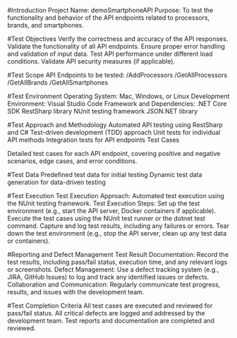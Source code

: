 #Introduction
Project Name: demoSmartphoneAPI
Purpose: To test the functionality and behavior of the API endpoints related to processors, brands, and smartphones.

#Test Objectives
Verify the correctness and accuracy of the API responses.
Validate the functionality of all API endpoints.
Ensure proper error handling and validation of input data.
Test API performance under different load conditions.
Validate API security measures (if applicable).

#Test Scope
API Endpoints to be tested:
/AddProcessors
/GetAllProcessors
/GetAllBrands
/GetAllSmartphones

#Test Environment
Operating System: Mac, Windows, or Linux
Development Environment: Visual Studio Code
Framework and Dependencies:
.NET Core SDK
RestSharp library
NUnit testing framework
JSON.NET library

#Test Approach and Methodology
Automated API testing using RestSharp and C#
Test-driven development (TDD) approach
Unit tests for individual API methods
Integration tests for API endpoints
Test Cases

Detailed test cases for each API endpoint, covering positive and negative scenarios, edge cases, and error conditions.

#Test Data
Predefined test data for initial testing
Dynamic test data generation for data-driven testing

#Test Execution
Test Execution Approach: Automated test execution using the NUnit testing framework.
Test Execution Steps:
Set up the test environment (e.g., start the API server, Docker containers if applicable).
Execute the test cases using the NUnit test runner or the dotnet test command.
Capture and log test results, including any failures or errors.
Tear down the test environment (e.g., stop the API server, clean up any test data or containers).

#Reporting and Defect Management
Test Result Documentation: Record the test results, including pass/fail status, execution time, and any relevant logs or screenshots.
Defect Management: Use a defect tracking system (e.g., JIRA, GitHub Issues) to log and track any identified issues or defects.
Collaboration and Communication: Regularly communicate test progress, results, and issues with the development team.

#Test Completion Criteria
All test cases are executed and reviewed for pass/fail status.
All critical defects are logged and addressed by the development team.
Test reports and documentation are completed and reviewed.